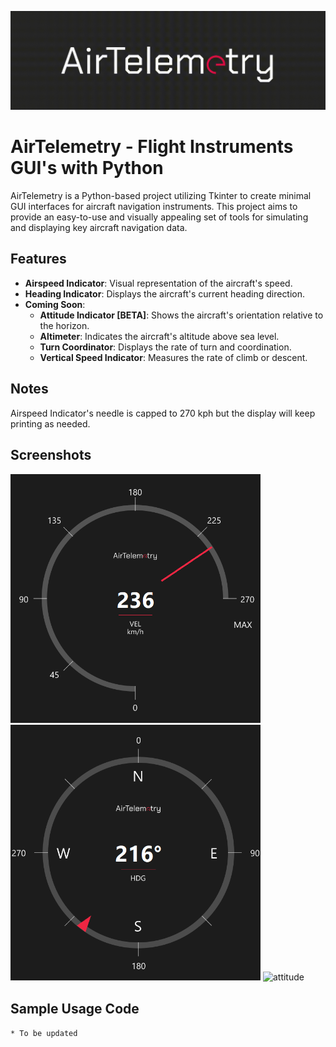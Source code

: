 ![AirTelemetry](readme_assets/logo_gif.gif)
# AirTelemetry - Flight Instruments GUI's with Python

AirTelemetry is a Python-based project utilizing Tkinter to create minimal GUI interfaces for aircraft navigation instruments. This project aims to provide an easy-to-use and visually appealing set of tools for simulating and displaying key aircraft navigation data. 

## Features

- **Airspeed Indicator**: Visual representation of the aircraft's speed.
- **Heading Indicator**: Displays the aircraft's current heading direction.
- **Coming Soon**:
  - **Attitude Indicator [BETA]**: Shows the aircraft's orientation relative to the horizon.
  - **Altimeter**: Indicates the aircraft's altitude above sea level.
  - **Turn Coordinator**: Displays the rate of turn and coordination.
  - **Vertical Speed Indicator**: Measures the rate of climb or descent.

## Notes
Airspeed Indicator's needle is capped to 270 kph but the display will keep printing as needed.


## Screenshots
<img src="readme_assets/ss_speedo.png" alt="speedometer" width="400"/>
<img src="readme_assets/ss_compass.png" alt="heading" width="400"/>
<img src="readme_assets/attitude_gif.gif" alt="attitude" width="400"/>

## Sample Usage Code
```* To be updated```